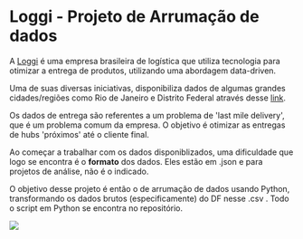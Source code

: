# Loggi - Projeto de Arrumação de dados

A <a href = 'https://www.loggi.com/conheca-a-loggi/'>Loggi</a> é uma empresa brasileira de logística que utiliza tecnologia para otimizar a entrega de produtos, utilizando uma abordagem data-driven.

Uma de suas diversas iniciativas, disponibiliza dados de algumas grandes cidades/regiões como Rio de Janeiro e Distrito Federal através desse <a href = 'https://github.com/loggi/loggibud'>link</a>.

Os dados de entrega são referentes a um problema de 'last mile delivery', que é um problema comum da empresa. O objetivo é otimizar as entregas de hubs 'próximos' até o cliente final.

Ao começar a trabalhar com os dados disponiblizados, uma dificuldade que logo se encontra é o <b>formato</b> dos dados. Eles estão em .json e para projetos de análise, não é o indicado.

O objetivo desse projeto é então o de arrumação de dados usando Python, transformando os dados brutos (especificamente) do DF nesse <a hfre = 'https://raw.githubusercontent.com/drdhenrique/projeto_loggi/main/tidy_data.csv'> .csv </a>. Todo o script em Python se encontra no repositório. 

![](https://github.com/drdhenrique/projeto_loggi/blob/main/loggi_df_map.gif)



